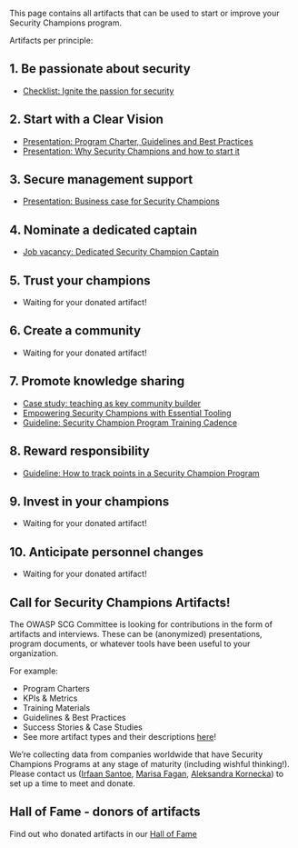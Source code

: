 This page contains all artifacts that can be used to start or improve your Security Champions program.


Artifacts per principle:

## 1. Be passionate about security
- [Checklist: Ignite the passion for security](assets/artifacts/Security%20Champions%20Guide%20-%20Be%20Passionate%20About%20Security%20-%20Checklist.pdf)

## 2. Start with a Clear Vision
- [Presentation: Program Charter, Guidelines and Best Practices](assets/artifacts/Security%20Champions%20Guide%20-%20Start%20with%20a%20Clear%20Vision%20-%20Program%20Charter,%20Guidelines%20and%20Best%20Practices.pptx)
- [Presentation: Why Security Champions and how to start it](assets/artifacts/Security%20Champions%20Guide%20-%20Start%20with%20a%20Clear%20Vision%20-%20Why%20Security%20Champions%20and%20how%20to%20start%20it.pdf)

## 3. Secure management support
- [Presentation: Business case for Security Champions](assets/artifacts/Security%20Champions%20Guide%20-%20Secure%20management%20support%20-%20Business%20case.pptx)

## 4. Nominate a dedicated captain
- [Job vacancy: Dedicated Security Champion Captain](assets/artifacts/Security%20Champions%20Guide%20%2D%20Nominate%20a%20dedicated%20Captain%20%2D%20Job%20vacancy.pdf)

## 5. Trust your champions
- Waiting for your donated artifact!

## 6. Create a community
- Waiting for your donated artifact!

## 7. Promote knowledge sharing
- [Case study: teaching as key community builder](assets/artifacts/Security%20Champions%20Guide%20-%20Promote%20knowledge%20sharing%20-%20teaching%20as%20key%20community%20builder.pdf)
- [Empowering Security Champions with Essential Tooling](assets/artifacts/Security%20Champions%20Guide%20-%20Promote%20knowledge%20sharing%20-%20Empowering%20Security%20Champions%20with%20Essential%20Tooling.pdf)
- [Guideline: Security Champion Program Training Cadence](assets/artifacts/Security%20Champions%20Guide%20-%20Promote%20knowledge%20sharing%20-%20Training%20Cadence.pdf)

## 8. Reward responsibility
- [Guideline: How to track points in a Security Champion Program](assets/artifacts/Security%20Champions%20Guide%20-%20Reward%20responsibility%20-%20How%20to%20track%20points%20in%20a%20Security%20Champion%20Program.pdf)

## 9. Invest in your champions
- Waiting for your donated artifact!

## 10. Anticipate personnel changes
- Waiting for your donated artifact!

## Call for Security Champions Artifacts!
The OWASP SCG Committee is looking for contributions in the form of artifacts and interviews. These can be (anonymized) presentations, program documents, or whatever tools have been useful to your organization.

For example:

* Program Charters
* KPIs & Metrics
* Training Materials
* Guidelines & Best Practices
* Success Stories & Case Studies
* See more artifact types and their descriptions [here](https://docs.google.com/document/d/1eZHaBUMBxHmSLTVAhdaGVvZNl3MP5Fe-UCNFBuyY9RA/edit?usp=sharing)!

We’re collecting data from companies worldwide that have Security Champions Programs at any stage of maturity (including wishful thinking!). Please contact us ([Irfaan Santoe](https://www.linkedin.com/in/irfaansantoe/), [Marisa Fagan](https://www.linkedin.com/in/marisafagan/), [Aleksandra Kornecka](https://www.linkedin.com/in/aleksandrakornecka/)) to set up a time to meet and donate.

## Hall of Fame - donors of artifacts
Find out who donated artifacts in our [Hall of Fame](halloffame.md)
